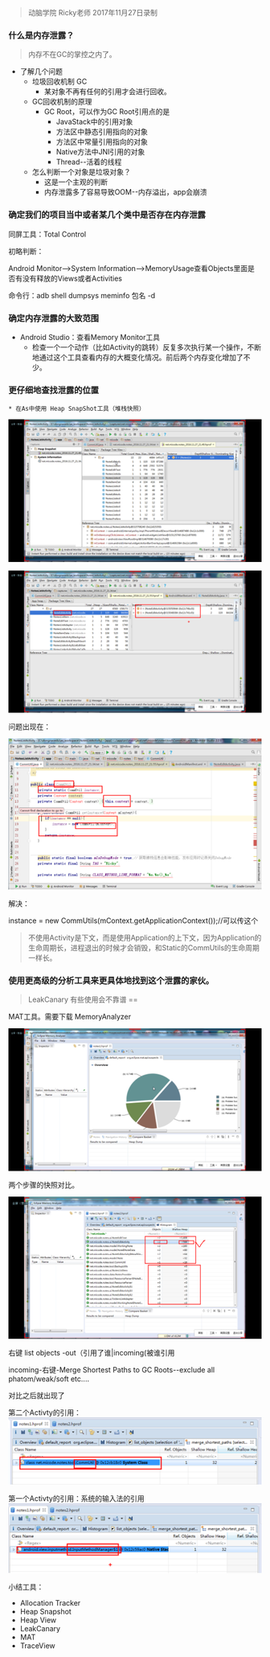 
> 动脑学院 Ricky老师 2017年11月27日录制


### 什么是内存泄露？

> 内存不在GC的掌控之内了。


* 了解几个问题
	* 垃圾回收机制 GC
		* 某对象不再有任何的引用才会进行回收。
	* GC回收机制的原理
		* GC Root，可以作为GC Root引用点的是
			* JavaStack中的引用对象
			* 方法区中静态引用指向的对象
			* 方法区中常量引用指向的对象
			* Native方法中JNI引用的对象
			* Thread--活着的线程
	* 怎么判断一个对象是垃圾对象？
		* 这是一个主观的判断
		* 内存泄露多了容易导致OOM--内存溢出，app会崩溃


### 确定我们的项目当中或者某几个类中是否存在内存泄露

同屏工具：Total Control

初略判断：

Android Monitor-->System Information-->MemoryUsage查看Objects里面是否有没有释放的Views或者Activities

命令行：adb shell dumpsys meminfo 包名 -d


### 确定内存泄露的大致范围

* Android Studio：查看Memory Monitor工具
	* 检查一个一个动作（比如Activity的跳转）反复多次执行某一个操作，不断地通过这个工具查看内存的大概变化情况。前后两个内存变化增加了不少。



### 更仔细地查找泄露的位置
	* 在As中使用 Heap SnapShot工具（堆栈快照）

![](https://github.com/IvyZh/Android_Learning/blob/master/imgs/dongnao/QQ%E6%88%AA%E5%9B%BE20161229200853.png)

![](https://github.com/IvyZh/Android_Learning/blob/master/imgs/dongnao/QQ%E6%88%AA%E5%9B%BE20161229201032.png)

问题出现在：

![](https://github.com/IvyZh/Android_Learning/blob/master/imgs/dongnao/QQ%E6%88%AA%E5%9B%BE20161229203119.png)

解决：

instance = new CommUtils(mContext.getApplicationContext());//可以传这个

> 不使用Activity是下文，而是使用Application的上下文，因为Application的生命周期长，进程退出的时候才会销毁，和Static的CommUtils的生命周期一样长。


### 使用更高级的分析工具来更具体地找到这个泄露的家伙。

> LeakCanary 有些使用会不靠谱 ==

MAT工具。需要下载 MemoryAnalyzer


![](https://github.com/IvyZh/Android_Learning/blob/master/imgs/dongnao/QQ%E6%88%AA%E5%9B%BE20161229204704.png)

两个步骤的快照对比。


![](https://github.com/IvyZh/Android_Learning/blob/master/imgs/dongnao/QQ%E6%88%AA%E5%9B%BE20161230100641.png)

右键 list objects -out（引用了谁|incoming(被谁引用

incoming-右键-Merge Shortest Paths to GC Roots--exclude all phatom/weak/soft etc....

对比之后就出现了

第二个Activty的引用：
![](https://github.com/IvyZh/Android_Learning/blob/master/imgs/dongnao/QQ%E6%88%AA%E5%9B%BE20161230102356.png)

第一个Activty的引用：系统的输入法的引用
![](https://github.com/IvyZh/Android_Learning/blob/master/imgs/dongnao/QQ%E6%88%AA%E5%9B%BE20161230102453.png)


小结工具：

* Allocation Tracker
* Heap Snapshot
* Heap View
* LeakCanary
* MAT
* TraceView